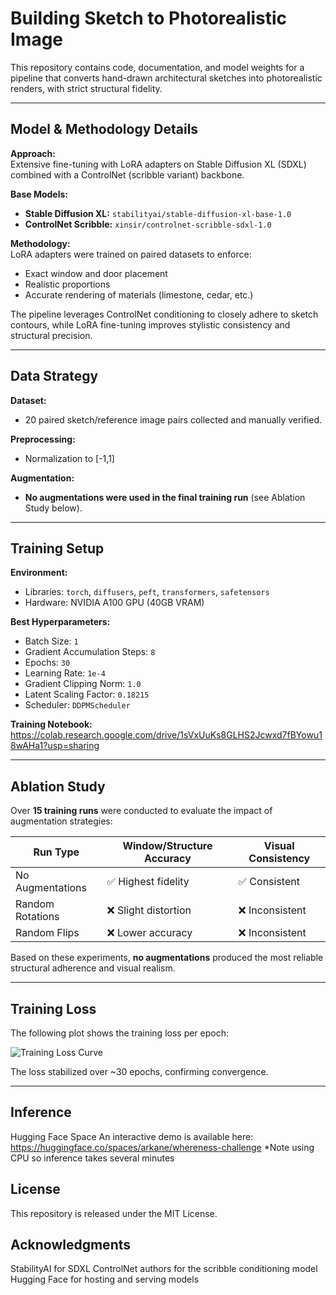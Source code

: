 # Building Sketch to Photorealistic Image

This repository contains code, documentation, and model weights for a pipeline that converts hand-drawn architectural sketches into photorealistic renders, with strict structural fidelity.

---

## Model & Methodology Details

**Approach:**  
Extensive fine-tuning with LoRA adapters on Stable Diffusion XL (SDXL) combined with a ControlNet (scribble variant) backbone.  

**Base Models:**  
- **Stable Diffusion XL:** `stabilityai/stable-diffusion-xl-base-1.0`  
- **ControlNet Scribble:** `xinsir/controlnet-scribble-sdxl-1.0`  

**Methodology:**  
LoRA adapters were trained on paired datasets to enforce:
- Exact window and door placement
- Realistic proportions
- Accurate rendering of materials (limestone, cedar, etc.)

The pipeline leverages ControlNet conditioning to closely adhere to sketch contours, while LoRA fine-tuning improves stylistic consistency and structural precision.

---

## Data Strategy

**Dataset:**
- 20 paired sketch/reference image pairs collected and manually verified.

**Preprocessing:**
- Normalization to [-1,1]

**Augmentation:**
- **No augmentations were used in the final training run** (see Ablation Study below).

---

## Training Setup

**Environment:**
- Libraries: `torch`, `diffusers`, `peft`, `transformers`, `safetensors`
- Hardware: NVIDIA A100 GPU (40GB VRAM)

**Best Hyperparameters:**
- Batch Size: `1`
- Gradient Accumulation Steps: `8`
- Epochs: `30`
- Learning Rate: `1e-4`
- Gradient Clipping Norm: `1.0`
- Latent Scaling Factor: `0.18215`
- Scheduler: `DDPMScheduler`

**Training Notebook:**
https://colab.research.google.com/drive/1sVxUuKs8GLHS2Jcwxd7fBYowu18wAHa1?usp=sharing

---

## Ablation Study

Over **15 training runs** were conducted to evaluate the impact of augmentation strategies:

| Run Type                  | Window/Structure Accuracy | Visual Consistency |
|---------------------------|---------------------------|---------------------|
| No Augmentations          | ✅ Highest fidelity       | ✅ Consistent       |
| Random Rotations          | ❌ Slight distortion      | ❌ Inconsistent     |
| Random Flips              | ❌ Lower accuracy         | ❌ Inconsistent     |

Based on these experiments, **no augmentations** produced the most reliable structural adherence and visual realism.

---

## Training Loss

The following plot shows the training loss per epoch:

![Training Loss Curve](0d654c1d-398d-4ba2-b610-9e0f419918b3.png)

The loss stabilized over ~30 epochs, confirming convergence.

---

## Inference

Hugging Face Space
An interactive demo is available here:
https://huggingface.co/spaces/arkane/whereness-challenge
*Note using CPU so inference takes several minutes

## License
This repository is released under the MIT License.

## Acknowledgments
StabilityAI for SDXL
ControlNet authors for the scribble conditioning model
Hugging Face for hosting and serving models
